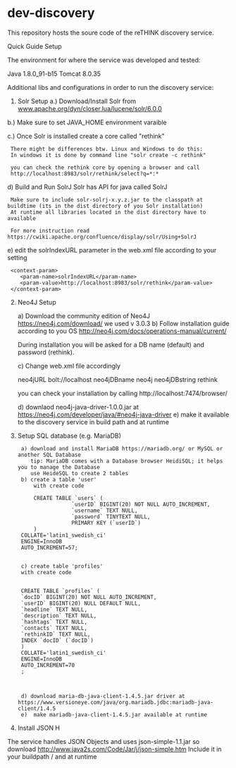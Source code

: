 # dev-discovery

This repository hosts the soure code of the reTHINK discovery service.

Quick Guide Setup

The environment for where the service was developed and tested:

Java 1.8.0_91-b15
Tomcat 8.0.35

Additional libs and configurations in order to run the discovery service:

1) Solr Setup
 a.) Download/Install Solr from www.apache.org/dyn/closer.lua/lucene/solr/6.0.0
	
 b.) Make sure to set JAVA_HOME environment varaible

 c.) Once Solr is installed create a core called "rethink"
	
	 There might be differences btw. Linux and Windows to do this:
	 In windows it is done by command line "solr create -c rethink"

	 you can check the rethink core by opening a browser and call
	 http://localhost:8983/solr/rethink/select?q=*:*
	
 d)  Build and Run SolrJ
	 Solr has API for java called SolrJ
	
	 Make sure to include solr-solrj-x.y.z.jar to the classpath at buildtime (its in the dist directory of you Solr installation)
	 At runtime all libraries located in the dist directory have to available
	
	 For more instruction read https://cwiki.apache.org/confluence/display/solr/Using+SolrJ
	
 e)  edit the solrIndexURL parameter in the web.xml file according to your setting

	 <context-param>
		<param-name>solrIndexURL</param-name>
		<param-value>http://localhost:8983/solr/rethink</param-value>
	 </context-param>
	
	
2) Neo4J Setup

	a) Download the community edition of Neo4J https://neo4j.com/download/ we used v 3.0.3
	b) Follow installation guide according to you OS http://neo4j.com/docs/operations-manual/current/
	
	During installation you will be asked for a DB name (default) and password (rethink).
	
	c) Change web.xml file accordingly
	
	<context-param>
		<param-name>neo4jURL</param-name>
		<param-value>bolt://localhost</param-value>
	</context-param>
	<context-param>
		<param-name>neo4jDBname</param-name>
		<param-value>neo4j</param-value>
	</context-param>
	<context-param>
		<param-name>neo4jDBstring</param-name>
		<param-value>rethink</param-value>
	</context-param>
	
	you can check your installation by calling http://localhost:7474/browser/	
	
	d) downlaod neo4j-java-driver-1.0.0.jar at https://neo4j.com/developer/java/#neo4j-java-driver
	e) make it available to the discovery service in build path and at runtime
	
3) Setup SQL database (e.g. MariaDB)

		a) download and install MariaDB https://mariadb.org/ or MySQL or another SQL Database
		   tip: MariaDB comes with a Database browser HeidiSQL; it helps you to manage the Database
		   use HeideSQL to create 2 tables
		b) create a table 'user'
			with create code
			
			CREATE TABLE `users` (
						`userID` BIGINT(20) NOT NULL AUTO_INCREMENT,
						`username` TEXT NULL,
						`password` TINYTEXT NULL,
						PRIMARY KEY (`userID`)
			)
		COLLATE='latin1_swedish_ci'
		ENGINE=InnoDB
		AUTO_INCREMENT=57;
		
		
		c) create table 'profiles'
		with create code
		
		
		CREATE TABLE `profiles` (
		`docID` BIGINT(20) NOT NULL AUTO_INCREMENT,
		`userID` BIGINT(20) NULL DEFAULT NULL,
		`headline` TEXT NULL,
		`description` TEXT NULL,
		`hashtags` TEXT NULL,
		`contacts` TEXT NULL,
		`rethinkID` TEXT NULL,
		INDEX `docID` (`docID`)
		)
		COLLATE='latin1_swedish_ci'
		ENGINE=InnoDB
		AUTO_INCREMENT=70
		;
		
		
		
		d) download maria-db-java-client-1.4.5.jar driver at https://www.versioneye.com/java/org.mariadb.jdbc:mariadb-java-client/1.4.5	
		e)  make mariadb-java-client-1.4.5.jar available at runtime
	
	
4) Install JSON	H

The service handles JSON Objects and uses json-simple-1.1.jar so download http://www.java2s.com/Code/Jar/j/json-simple.htm
Include it in your buildpath / and at runtime